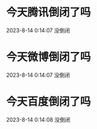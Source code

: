 # 今天腾讯倒闭了吗

2023-8-14 0:14:07 没倒闭

# 今天微博倒闭了吗

2023-8-14 0:14:07 没倒闭

# 今天百度倒闭了吗

2023-8-14 0:14:08 没倒闭


